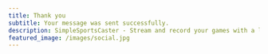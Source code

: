 ```yaml
---
title: Thank you
subtitle: Your message was sent successfully.
description: SimpleSportsCaster - Stream and record your games with a live scoreboard.
featured_image: /images/social.jpg
---
```

